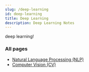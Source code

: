 ```yaml
---
slug: /deep-learning
id: deep-learning
title: Deep Learning
description: Deep Learning Notes
---
```


deep learning!

### All pages

- [Natural Language Processing (NLP)](/deep-learning/natural-language-processing)
- [Computer Vision (CV)](/deep-learning/computer-vision)